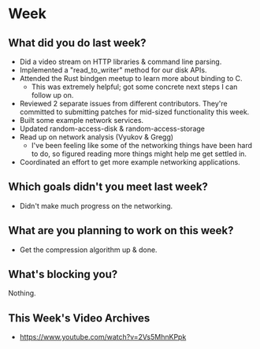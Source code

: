 # Week
## What did you do last week?
- Did a video stream on HTTP libraries & command line parsing.
- Implemented a "read_to_writer" method for our disk APIs.
- Attended the Rust bindgen meetup to learn more about binding to C.
  - This was extremely helpful; got some concrete next steps I can follow up on.
- Reviewed 2 separate issues from different contributors. They're committed to
  submitting patches for mid-sized functionality this week.
- Built some example network services.
- Updated random-access-disk & random-access-storage
- Read up on network analysis (Vyukov & Gregg)
  - I've been feeling like some of the networking things have been hard to do,
    so figured reading more things might help me get settled in.
- Coordinated an effort to get more example networking applications.

## Which goals didn't you meet last week?
- Didn't make much progress on the networking.

## What are you planning to work on this week?
- Get the compression algorithm up & done.

## What's blocking you?
Nothing.

## This Week's Video Archives
- https://www.youtube.com/watch?v=2Vs5MhnKPpk
